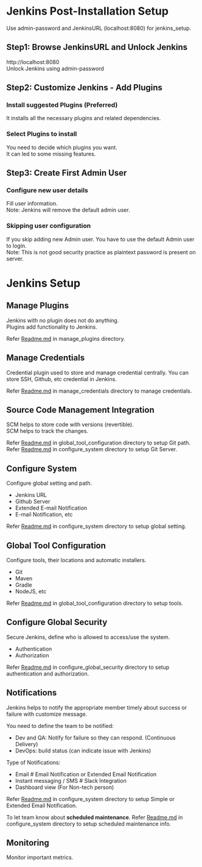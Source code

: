 # Jenkins Post-Installation Setup
Use admin-password and JenkinsURL (localhost:8080) for jenkins_setup.

## Step1: Browse JenkinsURL and Unlock Jenkins
http://localhost:8080 \
Unlock Jenkins using admin-password

## Step2: Customize Jenkins - Add Plugins
### Install suggested Plugins (Preferred)
It installs all the necessary plugins and related dependencies.

### Select Plugins to install
You need to decide which plugins you want. \
It can led to some missing features.

## Step3: Create First Admin User 
### Configure new user details
Fill user information.  \
Note: Jenkins will remove the default admin user.

### Skipping user configuration
If you skip adding new Admin user. You have to use the default Admin user to login. \
Note: This is not good security practice as plaintext password is present on server.

# Jenkins Setup

## Manage Plugins
Jenkins with no plugin does not do anything.   \
Plugins add functionality to Jenkins.  

Refer [Readme.md](manage_plugins/Readme.md) in manage_plugins directory.

## Manage Credentials
Credential plugin used to store and manage credential centrally.
You can store SSH, Github, etc credential in Jenkins.

Refer [Readme.md](manage_credentials/Readme.md) in manage_credentials directory to manage credentials.

## Source Code Management Integration
SCM helps to store code with versions (revertible). \
SCM helps to track the changes.  

Refer [Readme.md](global_tool_configuration/Readme.md) in global_tool_configuration directory to setup Git path.  \
Refer [Readme.md](configure_system/Readme.md) in configure_system directory to setup Git Server.

## Configure System
Configure global setting and path.
- Jenkins URL
- Github Server
- Extended E-mail Notification
- E-mail Notification, etc

Refer [Readme.md](configure_system/Readme.md) in configure_system directory to setup global setting. 

## Global Tool Configuration
Configure tools, their locations and automatic installers. 
- Git
- Maven
- Gradle
- NodeJS, etc

Refer [Readme.md](global_tool_configuration/Readme.md) in global_tool_configuration directory to setup tools. 

## Configure Global Security
Secure Jenkins, define who is allowed to access/use the system.
- Authentication
- Authorization  

Refer [Readme.md](configure_global_security/Readme.md) in configure_global_security directory to setup authentication and authorization. 

## Notifications
Jenkins helps to notify the appropriate member timely about success or failure with customize message.

You need to define the team to be notified:
- Dev and QA: Notify for failure so they can respond. (Continuous Delivery)
- DevOps: build status (can indicate issue with Jenkins)

Type of Notifications:
- Email # Email Notification or Extended Email Notification
- Instant messaging / SMS   # Slack Integration
- Dashboard view  (For Non-tech person)

Refer [Readme.md](configure_system/Readme.md) in configure_system directory to setup Simple or Extended Email Notification.

To let team know about **scheduled maintenance**.
Refer [Readme.md](configure_system/Readme.md) in configure_system directory to setup scheduled maintenance info.

## Monitoring
Monitor important metrics.

